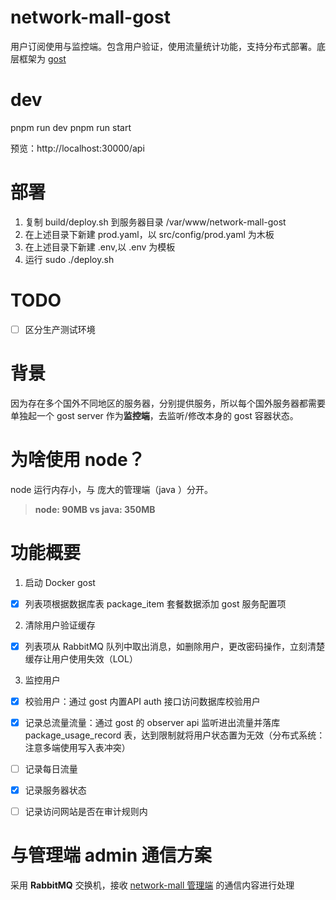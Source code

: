 # network-mall-gost
用户订阅使用与监控端。包含用户验证，使用流量统计功能，支持分布式部署。底层框架为 [gost](https://github.com/go-gost/gost) 


# dev

pnpm run dev
pnpm run start

预览：http://localhost:30000/api

# 部署

1. 复制 build/deploy.sh 到服务器目录 /var/www/network-mall-gost
2. 在上述目录下新建 prod.yaml，以 src/config/prod.yaml 为木板
3. 在上述目录下新建 .env,以 .env 为模板
4. 运行 sudo ./deploy.sh 
 
 # TODO
- [ ] 区分生产测试环境


# 背景
因为存在多个国外不同地区的服务器，分别提供服务，所以每个国外服务器都需要单独起一个 gost server 作为**监控端**，去监听/修改本身的 gost 容器状态。 

# 为啥使用 node？
node 运行内存小，与 庞大的管理端（java ）分开。
> **node: 90MB vs java: 350MB**


# 功能概要
 
1.  启动 Docker gost
- [x] 列表项根据数据库表 package_item 套餐数据添加 gost 服务配置项
 
2. 清除用户验证缓存
- [x] 列表项从 RabbitMQ 队列中取出消息，如删除用户，更改密码操作，立刻清楚缓存让用户使用失效（LOL）

3. 监控用户
- [x] 校验用户：通过 gost 内置API auth 接口访问数据库校验用户
- [x] 记录总流量流量：通过 gost 的 observer api 监听进出流量并落库 package_usage_record 表，达到限制就将用户状态置为无效（分布式系统：注意多端使用写入表冲突）
- [ ] 记录每日流量
- [x] 记录服务器状态
- [ ] 记录访问网站是否在审计规则内


# 与管理端 admin 通信方案
采用 **RabbitMQ** 交换机，接收 [network-mall 管理端](https://github.com/hasikiFire/network-mall) 的通信内容进行处理

 